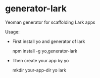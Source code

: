 generator-lark
==============

Yeoman generator for scaffolding Lark apps

Usage:

  - First install yo and generator of lark 

    npm install -g yo,generator-lark
  
  - Then create your app by yo

    mkdir your-app-dir
    yo lark
